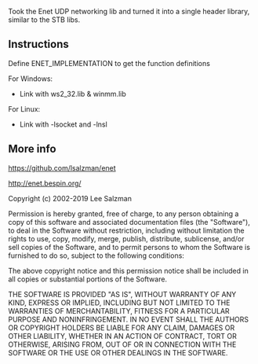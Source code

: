 
Took the Enet UDP networking lib and turned it into a single header library, similar to the STB libs.

## Instructions 
Define ENET_IMPLEMENTATION to get the function definitions

For Windows:
- Link with ws2_32.lib & winmm.lib

For Linux:
- Link with -lsocket and -lnsl 

## More info

https://github.com/lsalzman/enet

http://enet.bespin.org/

Copyright (c) 2002-2019 Lee Salzman

Permission is hereby granted, free of charge, to any person obtaining a copy of this software and associated documentation files (the "Software"), to deal in the Software without restriction, including without limitation the rights to use, copy, modify, merge, publish, distribute, sublicense, and/or sell copies of the Software, and to permit persons to whom the Software is furnished to do so, subject to the following conditions:

The above copyright notice and this permission notice shall be included in all copies or substantial portions of the Software.

THE SOFTWARE IS PROVIDED "AS IS", WITHOUT WARRANTY OF ANY KIND, EXPRESS OR IMPLIED, INCLUDING BUT NOT LIMITED TO THE WARRANTIES OF MERCHANTABILITY, FITNESS FOR A PARTICULAR PURPOSE AND NONINFRINGEMENT. IN NO EVENT SHALL THE AUTHORS OR COPYRIGHT HOLDERS BE LIABLE FOR ANY CLAIM, DAMAGES OR OTHER LIABILITY, WHETHER IN AN ACTION OF CONTRACT, TORT OR OTHERWISE, ARISING FROM, OUT OF OR IN CONNECTION WITH THE SOFTWARE OR THE USE OR OTHER DEALINGS IN THE SOFTWARE.
